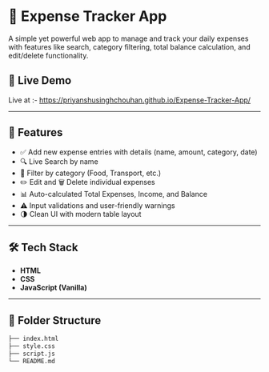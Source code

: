 # 💸 Expense Tracker App

A simple yet powerful web app to manage and track your daily expenses with features like search, category filtering, total balance calculation, and edit/delete functionality.

## 🔗 Live Demo
Live at :- https://priyanshusinghchouhan.github.io/Expense-Tracker-App/

---

## 🚀 Features

- ✅ Add new expense entries with details (name, amount, category, date)
- 🔍 Live Search by name
- 🧩 Filter by category (Food, Transport, etc.)
- ✏️ Edit and 🗑️ Delete individual expenses
- 📊 Auto-calculated Total Expenses, Income, and Balance
- ⚠️ Input validations and user-friendly warnings
- 🌗 Clean UI with modern table layout

---

## 🛠️ Tech Stack

- **HTML**
- **CSS**
- **JavaScript (Vanilla)**

---

## 📂 Folder Structure

```bash
├── index.html
├── style.css
├── script.js
└── README.md
